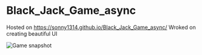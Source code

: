 # Black_Jack_Game_async
Hosted on https://sonny1314.github.io/Black_Jack_Game_async/ 
Wroked on creating beautiful UI


![Game snapshot](https://github.com/Sonny1314/Black_Jack_Game_async/blob/master/blackjack.png)
